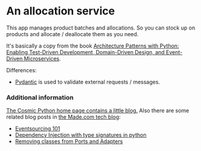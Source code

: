 # An allocation service

This app manages product batches and allocations. So you can stock up on products and allocate / deallocate them as you need.

It's basically a copy from the book [Architecture Patterns with Python: Enabling Test-Driven Development, Domain-Driven Design, and Event-Driven Microservices](https://www.cosmicpython.com/book/preface.html).

Differences:
- [Pydantic](https://docs.pydantic.dev/) is used to validate external requests / messages.

### Additional information

[The Cosmic Python home page contains a little blog.](https://www.cosmicpython.com/) Also there are some related blog posts in [the Made.com tech blog](https://io.made.com/):

- [Eventsourcing 101](https://io.made.com/2018-04-28-eventsourcing-101)
- [Dependency Injection with type signatures in python](https://io.made.com/2018-06-15-dependency-injection-with-type-signatures-in-python)
- [Removing classes from Ports and Adapters](https://io.made.com/2018-10-05-removing-classes-from-ports-and-adapters)

